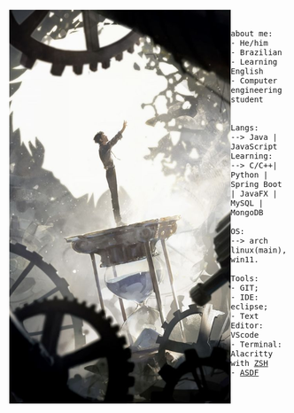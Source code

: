 <p float="left">
    <img src="5dce75d3e2ac6b81854ed1228068c058.jpg" width="400" align="left">
        <p float="left">
        <samp>
        <br>
        <br>
        about me:<br>
            - He/him<br>
            - Brazilian<br>
            - Learning English<br>
            - Computer engineering student<br>
            <br>
            <br>
            Langs:<br>
                --> Java | JavaScript
            <br>
            Learning:<br>
                --> C/C++| Python | Spring Boot | JavaFX | MySQL | MongoDB
            <br>
            <br>
            OS:<br>
                --> arch linux(main), win11.
            <br>
            <br>
            Tools:<br>
                - GIT;<br>
                - IDE: eclipse;<br>
                - Text Editor: VScode<br>
                - Terminal: Alacritty with <a href="https://github.com/ohmyzsh/ohmyzsh">ZSH</a><br>
                - <a href="https://github.com/asdf-vm/asdf">ASDF</a><br>
            <br>
            <br>
        </samp>
        </p>
</p>        
